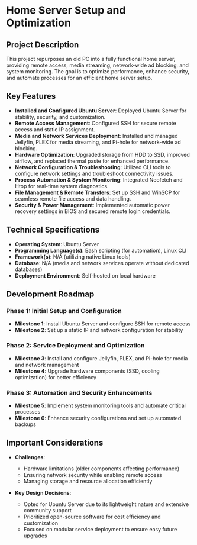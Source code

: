 # **Home Server Setup and Optimization**  

## **Project Description**  
This project repurposes an old PC into a fully functional home server, providing remote access, media streaming, network-wide ad blocking, and system monitoring. The goal is to optimize performance, enhance security, and automate processes for an efficient home server setup.  

## **Key Features**  

- **Installed and Configured Ubuntu Server**: Deployed Ubuntu Server for stability, security, and customization.  
- **Remote Access Management**: Configured SSH for secure remote access and static IP assignment.  
- **Media and Network Services Deployment**: Installed and managed Jellyfin, PLEX for media streaming, and Pi-hole for network-wide ad blocking.  
- **Hardware Optimization**: Upgraded storage from HDD to SSD, improved airflow, and replaced thermal paste for enhanced performance.  
- **Network Configuration & Troubleshooting**: Utilized CLI tools to configure network settings and troubleshoot connectivity issues.  
- **Process Automation & System Monitoring**: Integrated Neofetch and Htop for real-time system diagnostics.  
- **File Management & Remote Transfers**: Set up SSH and WinSCP for seamless remote file access and data handling.  
- **Security & Power Management**: Implemented automatic power recovery settings in BIOS and secured remote login credentials.  

## **Technical Specifications**  

- **Operating System**: Ubuntu Server  
- **Programming Language(s)**: Bash scripting (for automation), Linux CLI  
- **Framework(s)**: N/A (utilizing native Linux tools)  
- **Database**: N/A (media and network services operate without dedicated databases)  
- **Deployment Environment**: Self-hosted on local hardware  

## **Development Roadmap**  

### **Phase 1: Initial Setup and Configuration**  
- **Milestone 1**: Install Ubuntu Server and configure SSH for remote access  
- **Milestone 2**: Set up a static IP and network configuration for stability  

### **Phase 2: Service Deployment and Optimization**  
- **Milestone 3**: Install and configure Jellyfin, PLEX, and Pi-hole for media and network management  
- **Milestone 4**: Upgrade hardware components (SSD, cooling optimization) for better efficiency  

### **Phase 3: Automation and Security Enhancements**  
- **Milestone 5**: Implement system monitoring tools and automate critical processes  
- **Milestone 6**: Enhance security configurations and set up automated backups  

## **Important Considerations**  

- **Challenges**:  
  - Hardware limitations (older components affecting performance)  
  - Ensuring network security while enabling remote access  
  - Managing storage and resource allocation efficiently  

- **Key Design Decisions**:  
  - Opted for Ubuntu Server due to its lightweight nature and extensive community support  
  - Prioritized open-source software for cost efficiency and customization  
  - Focused on modular service deployment to ensure easy future upgrades  
